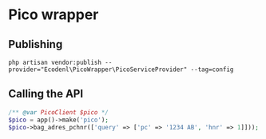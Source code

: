 # Pico wrapper

## Publishing
```
php artisan vendor:publish --provider="Ecodenl\PicoWrapper\PicoServiceProvider" --tag=config
```

## Calling the API

```php
/** @var PicoClient $pico */
$pico = app()->make('pico');
$pico->bag_adres_pchnr(['query' => ['pc' => '1234 AB', 'hnr' => 1]]));
```